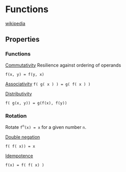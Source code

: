 # Functions

[wikipedia](https://en.wikipedia.org/wiki/Function_(mathematics))

## Properties

### Functions

[Commutativity](https://en.wikipedia.org/wiki/Commutative_property)  Resilience against ordering of operands

`f(x, y) = f(y, x)`

[Associativity](https://en.wikipedia.org/wiki/Associative_property)
`f( g( x ) ) = g( f( x ) )`

[Distributivity](https://en.wikipedia.org/wiki/Distributive_property)

`f( g(x, y)) = g(f(x), f(y))`

### Rotation

Rotate `f`<sup>`n`</sup>`(x) = x` for a given number `n`.

[Double negation](https://en.wikipedia.org/wiki/Double_negation)

`f( f( x)) = x`

[Idempotence](https://en.wikipedia.org/wiki/Idempotence)

`f(x) = f( f( x) )`

